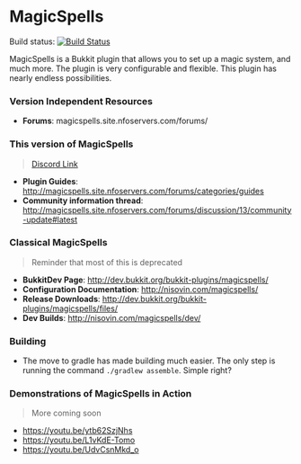 # MagicSpells
Build status: [![Build Status](https://travis-ci.org/TheComputerGeek2/MagicSpells.svg?branch=master)](https://travis-ci.org/TheComputerGeek2/MagicSpells)

MagicSpells is a Bukkit plugin that allows you to set up a magic system, and much more. The plugin is very configurable and flexible.
This plugin has nearly endless possibilities.

### Version Independent Resources
- **Forums**: magicspells.site.nfoservers.com/forums/


### This version of MagicSpells
> [Discord Link](https://discord.gg/FJXfDPZ)
- **Plugin Guides**: http://magicspells.site.nfoservers.com/forums/categories/guides
- **Community information thread**: http://magicspells.site.nfoservers.com/forums/discussion/13/community-update#latest


### Classical MagicSpells
> Reminder that most of this is deprecated
- **BukkitDev Page**: http://dev.bukkit.org/bukkit-plugins/magicspells/  
- **Configuration Documentation**: http://nisovin.com/magicspells/  
- **Release Downloads**: http://dev.bukkit.org/bukkit-plugins/magicspells/files/  
- **Dev Builds**: http://nisovin.com/magicspells/dev/  

### Building
- The move to gradle has made building much easier. The only step is running the command `./gradlew assemble`. Simple right?

### Demonstrations of MagicSpells in Action
> More coming soon
- https://youtu.be/ytb62SzjNhs
- https://youtu.be/L1vKdE-Tomo
- https://youtu.be/UdvCsnMkd_o